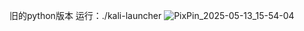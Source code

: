 旧的python版本
运行：./kali-launcher
![PixPin_2025-05-13_15-54-04](https://github.com/user-attachments/assets/1f78393e-75ad-4944-8d4d-fb651038252a)
